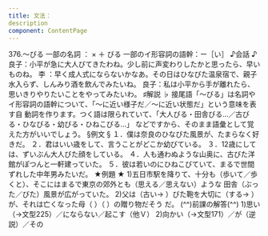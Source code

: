 ```yaml
---
title: 文法：
description
component: ContentPage
---
```



376.～びる
一部の名詞 ： × ＋ びる 一部のイ形容詞の語幹：ー［い］
♪会話 ♪
良子：小平が急に大人びてきたわね。少し前に声変わりしたかと思ったら、早いものね。
李 ：早く成人式にならないかなあ。その日はひなびた温泉宿で、親子水入らず、しんみり酒を飲んでみたいね。 良子：私は小平から手が離れたら、思いきりやりたいことをやってみたいわ。
♯解説 ♭
接尾語「～びる」は名詞やイ形容詞の語幹について、「～に近い様子だ／～に近い状態だ」という意味を表す自 動詞を作ります。つく語は限られていて、「大人びる・田舎びる…／古びる・ひなびる・幼びる・ひねこびる…」
などですから、そのまま語彙として覚えた方がいいでしょう。
§例文 §
１．僕は奈良のひなびた風景が、たまらなく好きだ。
２．君はいい歳をして、言うことがどこか幼びている。
３．12歳にしては、ずいぶん大人びた顔をしている。
４．人も通わぬような山奥に、古びた洋館がぽつんと一軒建っていた。
５．彼は若いのにひねこびていて、まるで世間ずれした中年男みたいだ。
★例題 ★
1)五日市駅を降りて、十分も（歩いて／歩くと）、そこにはまるで東京の郊外とも（思える／思えない）ような 田舎（ぶった／びた）風景が広がっていた。
2)父は（古い→ ）びた鞄を大切に（する→ ）が、それは亡くなった母（ ）（ ）の贈り物だそう
だ。
(^^)前課の解答(^^)
1)思い（→文型225）／にならない／起こす（他Ｖ）
2)向かい（→文型171）／が（逆説）／その
